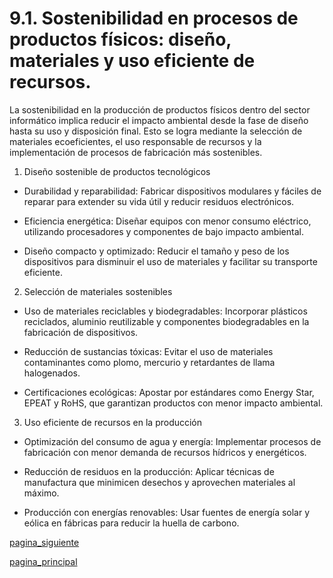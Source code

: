 # 9.1. Sostenibilidad en procesos de productos físicos: diseño, materiales y uso eficiente de recursos.

La sostenibilidad en la producción de productos físicos dentro del sector informático implica reducir el impacto ambiental desde la fase de diseño hasta su uso y disposición final. Esto se logra mediante la selección de materiales ecoeficientes, el uso responsable de recursos y la implementación de procesos de fabricación más sostenibles.

1. Diseño sostenible de productos tecnológicos

- Durabilidad y reparabilidad: Fabricar dispositivos modulares y fáciles de reparar para extender su vida útil y reducir residuos electrónicos.

- Eficiencia energética: Diseñar equipos con menor consumo eléctrico, utilizando procesadores y componentes de bajo impacto ambiental.

- Diseño compacto y optimizado: Reducir el tamaño y peso de los dispositivos para disminuir el uso de materiales y facilitar su transporte eficiente.

2. Selección de materiales sostenibles

- Uso de materiales reciclables y biodegradables: Incorporar plásticos reciclados, aluminio reutilizable y componentes biodegradables en la fabricación de dispositivos.

- Reducción de sustancias tóxicas: Evitar el uso de materiales contaminantes como plomo, mercurio y retardantes de llama halogenados.

- Certificaciones ecológicas: Apostar por estándares como Energy Star, EPEAT y RoHS, que garantizan productos con menor impacto ambiental.

3. Uso eficiente de recursos en la producción

- Optimización del consumo de agua y energía: Implementar procesos de fabricación con menor demanda de recursos hídricos y energéticos.

- Reducción de residuos en la producción: Aplicar técnicas de manufactura que minimicen desechos y aprovechen materiales al máximo.

- Producción con energías renovables: Usar fuentes de energía solar y eólica en fábricas para reducir la huella de carbono.

[pagina_siguiente](punto9_2.md)

[pagina_principal](punto9.md)
